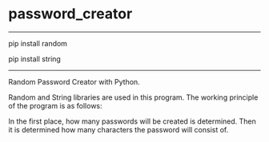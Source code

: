 # password_creator

****************************************
pip install random 

pip install string

****************************************
Random Password Creator with Python.

Random and String libraries are used in this program. The working principle of the program is as follows:

In the first place, how many passwords will be created is determined. Then it is determined how many characters the password will consist of.
